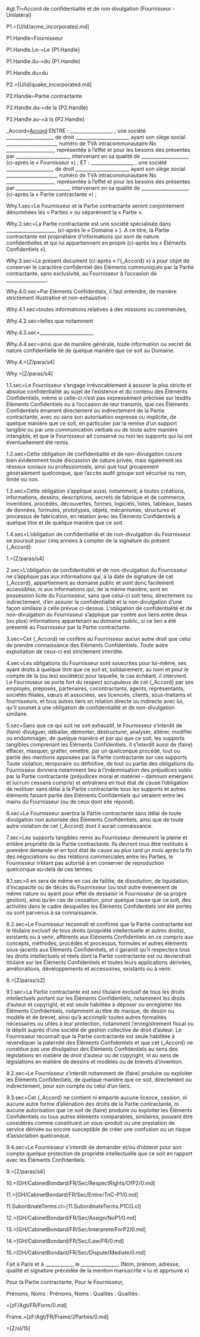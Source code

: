 Agt.Ti=Accord de confidentialité et de non divulgation (Fournisseur - Unilatéral)

P1.=[U/id/acme_incorporated.md]

P1.Handle=Fournisseur

P1.Handle.Le-=Le {P1.Handle}

P1.Handle.du-=du {P1.Handle}

P1.Handle.du=du

P2.=[U/id/quake_incorporated.md]

P2.Handle=Partie contractante

P2.Handle.du-=de la {P2.Handle}

P2.Handle.au-=à la {P2.Handle}

_Accord=<a href="#Why.4.sec" class="definedterm">Accord</a>
ENTRE :
__________________ , une société ____________________ de droit ______________________, ayant son siège social _____________________, numéro de TVA intracommunautaire No ____________________, représentée à l’effet et pour les besoins des présentes par _______________________ intervenant en sa qualité de ____________________ (ci-après le « Fournisseur ») ;
ET :
__________________ , une société ____________________ de droit ______________________, ayant son siège social _____________________, numéro de TVA intracommunautaire No ____________________, représentée à l’effet et pour les besoins des présentes par _______________________ intervenant en sa qualité de ____________________ (ci-après la « Partie contractante ») ;

Why.1.sec=Le Fournisseur et la Partie contractante seront conjointement dénommées les « Parties » ou séparément la « Partie ».

Why.2.sec=La Partie contractante est une société spécialisée dans _____________________  (ci-après le « Domaine » ). A ce titre, la Partie contractante est propriétaire d’informations qui sont de nature confidentielles et qui lui appartiennent en propre (ci-après les « Éléments Confidentiels »).

Why.3.sec=Le présent document (ci-après « l’{_Accord} ») a pour objet de conserver le caractère confidentiel des Eléments communiqués par la Partie contractante, sans exclusivité, au Fournisseur à l’occasion de _________________.

Why.4.0.sec=Par Eléments Confidentiels, il faut entendre, de manière strictement illustrative et non-exhaustive : 

Why.4.1.sec=toutes informations relatives à des missions ou commandes, 

Why.4.2.sec=telles que notamment

Why.4.3.sec=______________________, 

Why.4.4.sec=ainsi que de manière générale, toute information ou secret de nature confidentielle lié de quelque manière que ce soit au Domaine.

Why.4.=[Z/para/s4]

Why.=[Z/paras/s4]

1.1.sec=Le Fournisseur s’engage irrévocablement à assurer la plus stricte et absolue confidentialité au sujet de l’existence et du contenu des Éléments Confidentiels, même si celle-ci n’est pas expressément précisée sur lesdits Eléments Confidentiels ou à l’occasion de leur transmis, que ces Éléments Confidentiels émanent directement ou indirectement de la Partie contractante, avec ou sans son autorisation expresse ou implicite, de quelque manière que ce soit, en particulier par la remise d’un support tangible ou par une communication verbale ou de toute autre manière intangible, et que le Fournisseur ait conservé ou non les supports qui lui ont éventuellement été remis.
	
1.2.sec=Cette obligation de confidentialité et de non-divulgation couvre bien évidemment toute discussion de nature privée, mais également les réseaux sociaux ou professionnels, ainsi que tout groupement généralement quelconque, que l’accès audit groupe soit sécurisé ou non, limité ou non.
	
1.3.sec=Cette obligation s’applique aussi, notamment, à toutes créations, informations, dessins, descriptions, secrets de fabrique et de commerce, inventions, procédés, découvertes, formes, logiciels, listes, tableaux, bases de données, formules, prototypes, objets, mécanismes, structures et processus de fabrication, en relation avec les Éléments Confidentiels à quelque titre et de quelque manière que ce soit.
	
1.4.sec=L’obligation de confidentialité et de non-divulgation du Fournisseur se poursuit pour cinq années à compter de la signature du présent {_Accord}.

1.=[Z/paras/s4]

2.sec=L’obligation de confidentialité et de non-divulgation du Fournisseur ne s’applique pas aux informations qui, à la date de signature de cet {_Accord}, appartiennent au domaine public et sont donc facilement accessibles, ni aux informations qui, de la même manière, sont en possession licite du Fournisseur, sans que celui-ci soit tenu, directement ou indirectement, d’en assurer la confidentialité et la non-divulgation d’une façon similaire à celle prévue ci-dessus. L’obligation de confidentialité et de non-divulgation du Fournisseur s’applique par contre aux liens entre deux (ou plus) informations appartenant au domaine public, si ce lien a été présenté au Fournisseur par la Partie contractante.

3.sec=Cet {_Accord} ne confère au Fournisseur aucun autre droit que celui de prendre connaissance des Éléments Confidentiels.  Toute autre exploitation de ceux-ci est strictement interdite.

4.sec=Les obligations du Fournisseur sont souscrites pour lui-même, ses ayant droits à quelque titre que ce soit et, solidairement, au nom et pour le compte de la (ou les) société(s) pour laquelle, le cas échéant, il intervient.  Le Fournisseur se porte fort du respect scrupuleux de cet {_Accord} par ses employés, préposés, partenaires, cocontractants, agents, représentants, sociétés filiales, sœurs et associées, ses licenciés, clients, sous-traitants et fournisseurs, et tous autres tiers en relation directe ou indirecte avec lui, qu’il soumet à une obligation de confidentialité et de non-divulgation similaire.

5.sec=Sans que ce qui suit ne soit exhaustif, le Fournisseur s’interdit de (faire) divulguer, déballer, démonter, déstructurer, analyser, altérer, modifier ou endommager, de quelque manière et par qui que ce soit, les supports tangibles comprenant les Éléments Confidentiels.  Il s’interdit aussi de (faire) effacer, masquer, gratter, omettre, par un quelconque procédé, tout ou partie des mentions apposées par la Partie contractante sur ces supports. Toute violation, temporaire ou définitive, de tout ou partie des obligations du Fournisseur donnera notamment lieu à l’indemnisation des préjudices subis par la Partie contractante (préjudices moral et matériel – damnum emergens et lucrum cessans compris) et entraînera en tout état de cause l’obligation de restituer sans délai à la Partie contractante tous les supports et autres éléments faisant partie des Eléments Confidentiels qui seraient entre les mains du Fournisseur (ou de ceux dont elle répond).

6.sec=Le Fournisseur avertira la Partie contractante sans délai de toute divulgation non autorisée des Éléments Confidentiels, ainsi que de toute autre violation de cet {_Accord} dont il aurait connaissance.

7.sec=Les supports tangibles remis au Fournisseur demeurent la pleine et entière propriété de la Partie contractante.  Ils devront tous être restitués à première demande et en tout état de cause au plus tard un mois après la fin des négociations ou des relations commerciales entre les Parties, le Fournisseur n’étant pas autorisé à en conserver de reproduction quelconque au-delà de ces termes.

8.1.sec=Il en sera de même en cas de faillite, de dissolution, de liquidation, d’incapacité ou de décès du Fournisseur (ou tout autre évènement de même nature ou ayant pour effet de dessaisir le Fournisseur de sa propre gestion), ainsi qu’en cas de cessation, pour quelque cause que ce soit, des activités dans le cadre desquelles les Éléments Confidentiels ont été portés ou sont parvenus à sa connaissance.

8.2.sec=Le Fournisseur reconnaît et confirme que la Partie contractante est le titulaire exclusif de tous droits (propriété intellectuelle et autres droits), existants ou à venir, afférents aux Eléments Confidentiels en ce compris aux concepts, méthodes, procédés et processus, formules et autres éléments sous-jacents aux Éléments Confidentiels, et il garantit qu’il respectera tous les droits intellectuels et réels dont la Partie contractante est ou deviendrait titulaire sur les Éléments Confidentiels et toutes leurs applications dérivées, améliorations, développements et accessoires, existants ou à venir.

8.=[Z/paras/s2]

9.1.sec=La Partie contractante est seul titulaire exclusif de tous les droits intellectuels portant sur les Éléments Confidentiels, notamment les droits d’auteur et copyright, et est seule habilitée à déposer ou enregistrer les Éléments Confidentiels, notamment au titre de marque, de dessin ou modèle et de brevet, ainsi qu’à accomplir toutes autres formalités nécessaires ou utiles à leur protection, notamment l’enregistrement fiscal ou le dépôt auprès d’une société de gestion collective de droit d’auteur. Le Fournisseur reconnaît que la Partie contractante est seule habilitée à revendiquer la paternité des Éléments Confidentiels et que cet {_Accord} ne constitue pas une divulgation des Éléments Confidentiels au sens des législations en matière de droit d’auteur ou de copyright, ni au sens de législations en matière de dessins et modèles ou de brevets d’invention.

9.2.sec=Le Fournisseur s’interdit notamment de (faire) produire ou exploiter les Éléments Confidentiels, de quelque manière que ce soit, directement ou indirectement, pour son compte ou celui d’un tiers.  

9.3.sec=Cet {_Accord} ne contient ni emporte aucune licence, cession, ni aucune autre forme d’aliénation des droits de la Partie contractante, ni aucune autorisation que ce soit de (faire) produire ou exploiter les Éléments Confidentiels ou tous autres éléments comparables, similaires, pouvant être considérés comme constituant un sous-produit ou une prestation de service dérivée ou encore susceptible de créer une confusion ou un risque d’association quelconque.

9.4.sec=Le Fournisseur s’interdit de demander et/ou d’obtenir pour son compte quelque protection de propriété intellectuelle que ce soit en rapport avec les Éléments Confidentiels.

9.=[Z/paras/s4]

10.=[GH/CabinetBondard/FR/Sec/RespectRights/OfP2/0.md]

11.=[GH/CabinetBondard/FR/Sec/Entire/TnC-P1/0.md]

11.SubordinateTerms.cl={11.SubordinateTerms.P1CG.cl}

12.=[GH/CabinetBondard/FR/Sec/Assign/NoP1/0.md]

13.=[GH/CabinetBondard/FR/Sec/Interprete/ForP2/0.md]

14.=[GH/CabinetBondard/FR/Sec/Law/FR/0.md]

15.=[GH/CabinetBondard/FR/Sec/Dispute/Mediate/0.md]

Fait à Paris  et à ____________ le ________________
(Nom, prénom, adresse, qualité et signature précédée de la mention manuscrite « lu et approuvé »)





Pour la Partie contractante,						Pour le Fournisseur,



Prénoms, Noms :							Prénoms, Noms :
Qualités :								Qualités :

=[zF/Agt/FR/Form/0.md]

Frame.=[zF/Agt/FR/Frame/2Parties/0.md]  

=[Z/ol/15]
